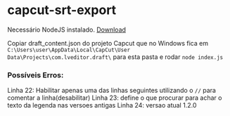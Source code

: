 # capcut-srt-export
Necessário NodeJS instalado.
[Download](https://nodejs.org/en/download/)

Copiar draft_content.json do projeto Capcut que no Windows fica em `C:\Users\user\AppData\Local\CapCut\User Data\Projects\com.lveditor.draft\` para esta pasta e rodar `node index.js`

### Possíveis Erros:
Linha 22: Habilitar apenas uma das linhas seguintes utilizando o `//` para comentar a linha(desabilitar)
Linha 23: define o que procurar para achar o texto da legenda nas versoes antigas
Linha 24: versao atual 1.2.0


